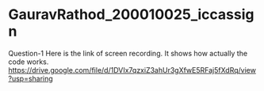 # GauravRathod_200010025_iccassign

Question-1
Here is the link of screen recording. It shows how actually the code works.
https://drive.google.com/file/d/1DVIx7qzxiZ3ahUr3gXfwE5RFaj5fXdRq/view?usp=sharing
